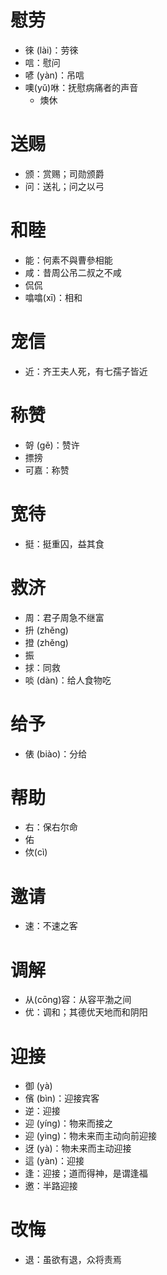 # 慰劳
* 徠 (lài)：劳徠
* 唁：慰问
* 喭 (yàn)：吊唁
* 噢(yǔ)咻：抚慰病痛者的声音
	* 燠休
# 送赐
* 颁：赏赐；司勋颁爵
* 问：送礼；问之以弓
# 和睦
* 能：何素不與曹參相能
* 咸：昔周公吊二叔之不咸
* 侃侃
* 噏噏(xī)：相和
# 宠信
* 近：齐王夫人死，有七孺子皆近
# 称赞
* 哿 (gě)：赞许
* 摽搒
* 可嘉：称赞
# 宽待
* 挺：挺重囚，益其食
# 救济
* 周：君子周急不继富
* 抍 (zhěng)
* 撜 (zhěng)
* 振
* 捄：同救
* 啖 (dàn)：给人食物吃
# 给予
* 俵 (biào)：分给
# 帮助
* 右：保右尔命
* 佑
* 佽(cì)
# 邀请
* 速：不速之客
# 调解
* 从(cōng)容：从容平渤之间
* 优：调和；其德优天地而和阴阳
# 迎接
* 御 (yà)
* 儐 (bìn)：迎接宾客
* 逆：迎接
* 迎 (yíng)：物来而接之
* 迎 (yìng)：物未来而主动向前迎接
* 迓 (yà)：物未来而主动迎接
* 這 (yàn)：迎接
* 逢：迎接；道而得神，是谓逢福
* 邀：半路迎接
# 改悔
* 退：虽欲有退，众将责焉
